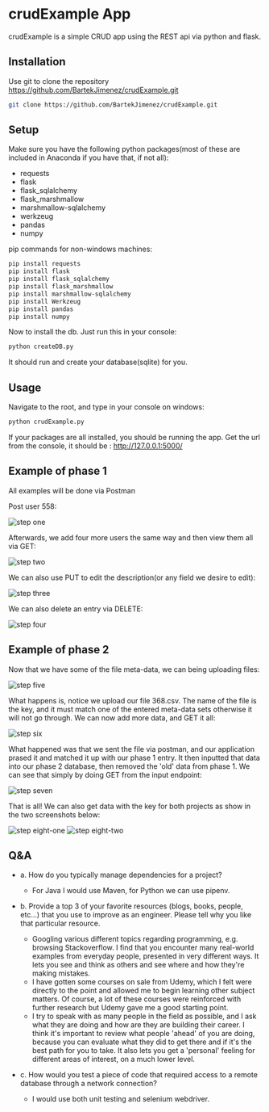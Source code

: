 # crudExample App

crudExample is a simple CRUD app using the REST api via python and flask. 

## Installation

Use git to clone the repository https://github.com/BartekJimenez/crudExample.git

```bash
git clone https://github.com/BartekJimenez/crudExample.git
```

## Setup

Make sure you have the following python packages(most of these are included in Anaconda if you have that, if not all):
- requests
- flask
- flask_sqlalchemy
- flask_marshmallow
- marshmallow-sqlalchemy
- werkzeug
- pandas
- numpy

pip commands for non-windows machines:
```bash
pip install requests
pip install flask
pip install flask_sqlalchemy
pip install flask_marshmallow
pip install marshmallow-sqlalchemy
pip install Werkzeug
pip install pandas
pip install numpy
```

Now to install the db. Just run this in your console:

```bash
python createDB.py
```

It should run and create your database(sqlite) for you.

## Usage



Navigate to the root, and type in your console on windows:
```bash
python crudExample.py

```

If your packages are all installed, you should be running the app. Get the url from the console, it should be : http://127.0.0.1:5000/


## Example of phase 1

All examples will be done via Postman

Post user 558:

![step one](images/post-1-input.png)

Afterwards, we add four more users the same way and then view them all via GET:

![step two](images/get-1-input.png)

We can also use PUT to edit the description(or any field we desire to edit):

![step three](images/put-1-input.png)

We can also delete an entry via DELETE:

![step four](images/delete-1-input.png)

## Example of phase 2

Now that we have some of the file meta-data, we can being uploading files:

![step five](images/post-1-upload.png)

What happens is, notice we upload our file 368.csv. The name of the file is the key, and it must match one of the entered meta-data sets otherwise it will not go through. We can now add more data, and GET it all:

![step six](images/get-1-upload.png)

What happened was that we sent the file via postman, and our application prased it and matched it up with our phase 1 entry. It then inputted that data into our phase 2 database, then removed the 'old' data from phase 1. We can see that simply by doing GET from the input endpoint:


![step seven](images/get-2-input.png)

That is all! We can also get data with the key for both projects as show in the two screenshots below:

![step eight-one](images/getspec-1-input.png)
![step eight-two](images/getspec-1-upload.png)

## Q&A
* a. How do you typically manage dependencies for a project? 

  * For Java I would use Maven, for Python we can use pipenv.

* b. Provide a top 3 of your favorite resources (blogs, books, people, etc...) that you use to improve as an engineer. Please tell why you like that particular resource. 

  * Googling various different topics regarding programming, e.g. browsing Stackoverflow. I find that you encounter many real-world examples from everyday people, presented in very different ways. It lets you see and think as others and see where and how they're making mistakes. 
  * I have gotten some courses on sale from Udemy, which I felt were directly to the point and allowed me to begin learning other subject matters. Of course, a lot of these courses were reinforced with further research but Udemy gave me a good starting point.
  * I try to speak with as many people in the field as possible, and I ask what they are doing and how are they are building their career. I think it's important to review what people 'ahead' of you are doing, because you can evaluate what they did to get there and if it's the best path for you to take. It also lets you get a 'personal' feeling for different areas of interest, on a much lower level.  


* c. How would you test a piece of code that required access to a remote database through a network connection?
  * I would use both unit testing and selenium webdriver. 


